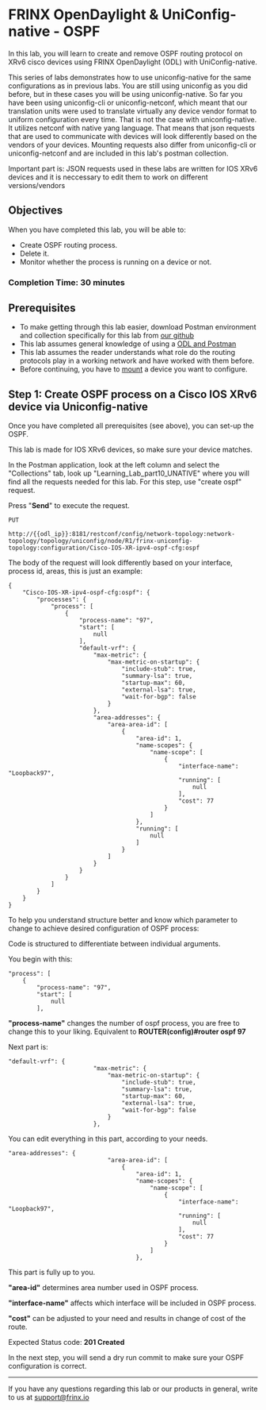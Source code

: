 # FRINX OpenDaylight & UniConfig-native - OSPF

In this lab, you will learn to create and remove OSPF routing protocol on XRv6 cisco devices using FRINX OpenDaylight (ODL) with UniConfig-native.

This series of labs demonstrates how to use uniconfig-native for the same configurations as in previous labs. You are still using uniconfig as you did before, but in these cases you will be using uniconfig-native. So far you have been using uniconfig-cli or uniconfig-netconf, which meant that our translation units were used to translate virtually any device vendor format to uniform configuration every time. That is not the case with uniconfig-native. It utilizes netconf with native yang language. That means that json requests that are used to communicate with devices will look differently based on the vendors of your devices. Mounting requests also differ from uniconfig-cli or uniconfig-netconf and are included in this lab's postman collection.

Important part is: JSON requests used in these labs are written for IOS XRv6 devices and it is neccessary to edit them to work on different versions/vendors

## Objectives

When you have completed this lab, you will be able to:

* Create OSPF routing process.
* Delete it.
* Monitor whether the process is running on a device or not.

### Completion Time: 30 minutes

## Prerequisites

* To make getting through this lab easier, download Postman environment and collection specifically for this lab from <a href="https://github.com/FRINXio/Postman/tree/carbon/development/learning_labs/part10">our github</a>
* This lab assumes general knowledge of using a <a href="https://developer.cisco.com/learning/modules/frinx-learning-labs">ODL and Postman</a>
* This lab assumes the reader understands what role do the routing protocols play in a working network and have worked with them before.
* Before continuing, you have to <a href="https://developer.cisco.com/learning/modules/frinx-learning-labs">mount</a> a device you want to configure.



## Step 1: Create OSPF process on a Cisco IOS XRv6 device via Uniconfig-native

Once you have completed all prerequisites (see above), you can set-up the OSPF.

This lab is made for IOS XRv6 devices, so make sure your device matches.

In the Postman application, look at the left column and select the "Collections" tab, look up "Learning_Lab_part10_UNATIVE" where you will find all the requests needed for this lab. For this step, use "create ospf" request.

Press "**Send**" to execute the request.

```
PUT

http://{{odl_ip}}:8181/restconf/config/network-topology:network-topology/topology/uniconfig/node/R1/frinx-uniconfig-topology:configuration/Cisco-IOS-XR-ipv4-ospf-cfg:ospf
```


The body of the request will look differently based on your interface, process id, areas, this is just an example:

```
{
    "Cisco-IOS-XR-ipv4-ospf-cfg:ospf": {
        "processes": {
            "process": [
                {
                    "process-name": "97",
                    "start": [
                        null
                    ],
                    "default-vrf": {
                        "max-metric": {
                            "max-metric-on-startup": {
                                "include-stub": true,
                                "summary-lsa": true,
                                "startup-max": 60,
                                "external-lsa": true,
                                "wait-for-bgp": false
                            }
                        },
                        "area-addresses": {
                            "area-area-id": [
                                {
                                    "area-id": 1,
                                    "name-scopes": {
                                        "name-scope": [
                                            {
                                                "interface-name": "Loopback97",
                                                "running": [
                                                    null
                                                ],
                                                "cost": 77
                                            }
                                        ]
                                    },
                                    "running": [
                                        null
                                    ]
                                }
                            ]
                        }
                    }
                }
            ]
        }
    }
}
```

To help you understand structure better and know which parameter to change to achieve desired configuration of OSPF process:

Code is structured to differentiate between individual arguments.

You begin with this:

```
"process": [
    {
        "process-name": "97",
        "start": [
            null
        ],
```
**"process-name"** changes the number of ospf process, you are free to change this to your liking.
    Equivalent to **ROUTER(config)#router ospf 97**

Next part is:

```
"default-vrf": {
                        "max-metric": {
                            "max-metric-on-startup": {
                                "include-stub": true,
                                "summary-lsa": true,
                                "startup-max": 60,
                                "external-lsa": true,
                                "wait-for-bgp": false
                            }
                        },
```

You can edit everything in this part, according to your needs.


```
"area-addresses": {
                            "area-area-id": [
                                {
                                    "area-id": 1,
                                    "name-scopes": {
                                        "name-scope": [
                                            {
                                                "interface-name": "Loopback97",
                                                "running": [
                                                    null
                                                ],
                                                "cost": 77
                                            }
                                        ]
                                    },
```

This part is fully up to you. 

**"area-id"** determines area number used in OSPF process.

**"interface-name"** affects which interface will be included in OSPF process.

**"cost"** can be adjusted to your need and results in change of cost of the route.

Expected Status code: **201 Created**

In the next step, you will send a dry run commit to make sure your OSPF configuration is correct.

---
If you have any questions regarding this lab or our products in general, write to us at [support@frinx.io](mailto:support@frinx.io)